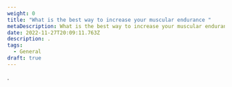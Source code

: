 ```yaml
---
weight: 0
title: "What is the best way to increase your muscular endurance "
metaDescription: What is the best way to increase your muscular endurance
date: 2022-11-27T20:09:11.763Z
description: .
tags:
  - General
draft: true
---
```

.